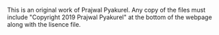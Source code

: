 This is an original work of Prajwal Pyakurel. Any copy of the files must include "Copyright 2019 Prajwal Pyakurel" at the bottom of the webpage along with the lisence file. 
